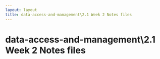 ```yaml
---
layout: layout
title: data-access-and-management\2.1 Week 2 Notes files
---
```


# data-access-and-management\2.1 Week 2 Notes files

